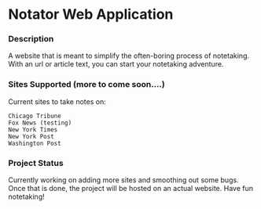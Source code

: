 # Notator Web Application

### Description
A website that is meant to simplify the often-boring process of notetaking. With an url or article text, you can start your notetaking adventure. 

### Sites Supported (more to come soon....)
Current sites to take notes on:

```text
Chicago Tribune
Fox News (testing)
New York Times
New York Post
Washington Post
```

### Project Status
Currently working on adding more sites and smoothing out some bugs. Once that is done, the project will be hosted on an actual website. Have fun notetaking!
